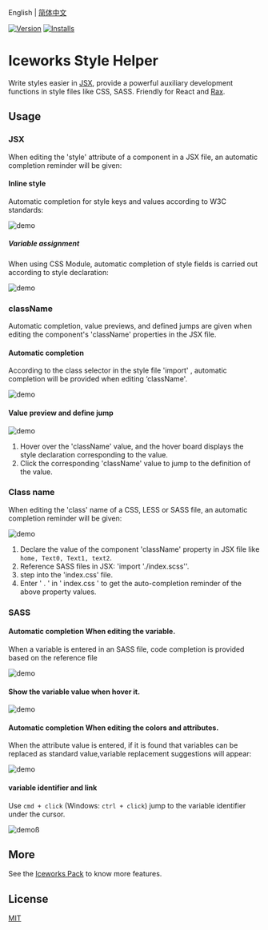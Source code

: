 English | [简体中文](./README.md)

[![Version](https://vsmarketplacebadge.apphb.com/version/iceworks-team.iceworks-style-helper.svg)](https://marketplace.visualstudio.com/items?itemName=iceworks-team.iceworks-style-helper)
[![Installs](https://vsmarketplacebadge.apphb.com/installs-short/iceworks-team.iceworks-style-helper.svg)](https://marketplace.visualstudio.com/items?itemName=iceworks-team.iceworks-style-helper)

# Iceworks Style Helper

Write styles easier in [JSX](https://reactjs.org/docs/introducing-jsx.html), provide  a powerful auxiliary development functions in style files like CSS, SASS. Friendly for React and [Rax](https://rax.js.org/).

## Usage

### JSX 

When editing the 'style' attribute of a component in a JSX file, an automatic completion reminder will be given:

#### Inline style

Automatic completion  for style keys and values according to W3C standards:

![demo](https://user-images.githubusercontent.com/56879942/87412958-3895e700-c5fc-11ea-88e2-3e3e78a07f9e.gif)

##### Variable assignment

When using CSS Module, automatic completion of style fields is carried out according to style declaration:

![demo](https://user-images.githubusercontent.com/56879942/87412953-36cc2380-c5fc-11ea-9315-f153b1415dc8.gif)

### className

Automatic completion, value previews, and defined jumps are given when editing the component's 'className' properties in the JSX file.

#### Automatic completion

According to the class selector in the style file 'import' , automatic completion will be provided when editing ‘className'.

![demo](https://user-images.githubusercontent.com/56879942/87412926-2caa2500-c5fc-11ea-9acc-78974ddb1932.gif) 

#### Value preview and define jump

![demo](https://user-images.githubusercontent.com/56879942/87412950-35026000-c5fc-11ea-83ee-33de13681911.gif)

1. Hover over the 'className' value, and the hover board displays the style declaration corresponding to the value.
2. Click the corresponding 'className' value to jump to the definition of the value.

### Class name
When editing the 'class' name of a CSS, LESS or SASS file, an automatic completion reminder will be given:

![demo](https://user-images.githubusercontent.com/56879942/87416514-63366e80-c601-11ea-8f3e-05fe51a8f26b.gif)

1. Declare the value of the component 'className' property in JSX file like ` home, Text0, Text1, text2 `.
2. Reference SASS files in JSX: 'import './index.scss''.
3. step into the 'index.css' file.
4. Enter ' . ' in '  index.css ' to get the auto-completion reminder of the above property values.

### SASS

#### Automatic completion When editing the variable.

When a variable is entered in an SASS file, code completion is provided based on the reference file

![demo](https://user-images.githubusercontent.com/56879942/87523081-026a6d00-c6b9-11ea-8e8a-5d62688c020d.gif)  

####  Show the variable value when hover it.

![demo](https://user-images.githubusercontent.com/56879942/87412974-3e8bc800-c5fc-11ea-9a6c-ea62eecbfbff.gif)

#### Automatic completion When editing the colors and attributes.

When the attribute value is entered, if it is found that variables can be replaced as standard value,variable replacement suggestions will appear:

![demo](https://user-images.githubusercontent.com/56879942/87412960-3a5faa80-c5fc-11ea-87f9-cda6cdc2f530.gif)

#### variable identifier and link

Use `cmd + click`  (Windows: `ctrl + click`) jump to the variable identifier under the cursor.

![demo](https://user-images.githubusercontent.com/56879942/87419478-2456e780-c606-11ea-9842-47a01b7e85c8.gif)ß

## More

See the [Iceworks Pack](https://marketplace.visualstudio.com/items?itemName=iceworks-team.iceworks) to know more features.

## License

[MIT](https://github.com/ice-lab/iceworks/blob/master/LICENSE)
